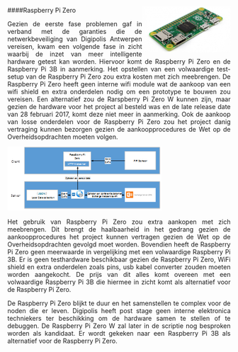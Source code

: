 ####Raspberry Pi Zero
<img src="images/RBPi_Zero.jpg" alt="FIGUUR 3: ARDUINO UNO WIZFI210 SHIELD" width="200" height="" align="right">
<p style="text-align: justify;">Gezien de eerste fase problemen gaf in verband met de garanties die de netwerkbeveiliging van Digipolis Antwerpen vereisen, kwam een volgende fase in zicht waarbij de inzet van meer intelligente hardware getest kan worden. Hiervoor komt de Raspberry Pi Zero en de Raspberry Pi 3B in aanmerking. Het opstellen van een volwaardige test-setup van de Raspberry Pi Zero zou extra kosten met zich meebrengen. De Raspberry Pi Zero heeft geen interne wifi module wat de aankoop van een wifi shield en extra onderdelen nodig om een prototype te bouwen zou vereisen. Een alternatief zou de Rarspberry Pi Zero W kunnen zijn, maar gezien de hardware voor het project al besteld was en de late release date van 28 februari 2017, komt deze niet meer in aanmerking. Ook de aankoop van losse onderdelen voor de Raspberry Pi Zero zou het project danig vertraging kunnen bezorgen gezien de aankoopprocedures de Wet op de Overheidsopdrachten moeten volgen.</p>

![FIGUUR 5: RASPERRY PI ZERO EN PIR ARCHITECTUUR](images/architecturrbpizero.png)

<p style="text-align: justify;">Het gebruik van Raspberry Pi Zero zou extra aankopen met zich meebrengen. Dit brengt de haalbaarheid in het gedrang gezien de aankoopprocedures het project kunnen vertragen gezien de Wet op de Overheidsopdrachten gevolgd moet worden. Bovendien heeft de Raspberry Pi Zero geen meerwaarde in vergelijking met een volwaardige Raspberry Pi 3B.
Er is geen testhardware beschikbaar gezien de Raspberry Pi Zero, WiFi shield en extra onderdelen zoals pins, usb kabel converter zouden moeten worden aangekocht. De prijs van dit alles komt overeen met een volwaardige Raspberry Pi 3B die hiermee in zicht komt als alternatief voor de Raspberry Pi Zero.</p>
<p style="text-align: justify;">De Raspberry Pi Zero blijkt te duur en het samenstellen te complex voor de noden die er leven. Digipolis heeft post stage geen interne elektronica techniekers ter beschikking om de hardware samen te stellen of te debuggen. De Raspberry Pi Zero W zal later in de scriptie nog besproken worden als kandidaat. Er wordt gekeken naar een Raspberry Pi 3B als alternatief voor de Raspberry Pi Zero. </p>